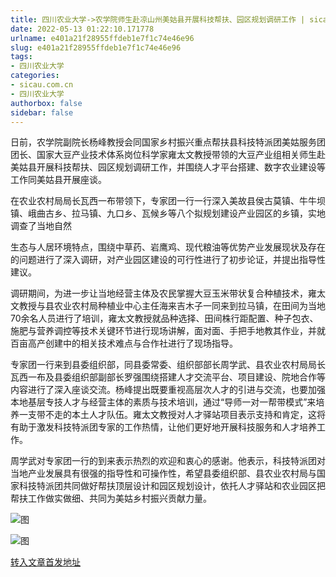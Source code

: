 ```yaml
---
title: 四川农业大学->农学院师生赴凉山州美姑县开展科技帮扶、园区规划调研工作 | sicau.com.cn
date: 2022-05-13 01:22:10.171778
urlname: e401a21f28955ffdeb1e7f1c74e46e96
slug: e401a21f28955ffdeb1e7f1c74e46e96
tags: 
- 四川农业大学
categories:
- sicau.com.cn
- 四川农业大学
authorbox: false
sidebar: false
---
```

日前，农学院副院长杨峰教授会同国家乡村振兴重点帮扶县科技特派团美姑服务团团长、国家大豆产业技术体系岗位科学家雍太文教授带领的大豆产业组相关师生赴美姑县开展科技帮扶、园区规划调研工作，并围绕人才平台搭建、数字农业建设等工作同美姑县开展座谈。

在农业农村局局长瓦西一布带领下，专家团一行一行深入美故县侯古莫镇、牛牛坝镇、峨曲古乡、拉马镇、九口乡、瓦候乡等八个拟规划建设产业园区的乡镇，实地调查了当地自然
<!--more-->
生态与人居环境特点，围绕中草药、岩鹰鸡、现代粮油等优势产业发展现状及存在的问题进行了深入调研，对产业园区建设的可行性进行了初步论证，并提出指导性建议。

调研期间，为进一步让当地经营主体及农民掌握大豆玉米带状复合种植技术，雍太文教授与县农业农村局种植业中心主任海来吉木子一同来到拉马镇，在田间为当地70余名人员进行了培训，雍太文教授就品种选择、田间株行距配置、种子包衣、施肥与营养调控等技术关键环节进行现场讲解，面对面、手把手地教其作业，并就百亩高产创建中的相关技术难点与合作社进行了现场指导。

专家团一行来到县委组织部，同县委常委、组织部部长周学武、县农业农村局局长瓦西一布及县委组织部副部长罗强围绕搭建人才交流平台、项目建设、院地合作等内容进行了深入座谈交流。杨峰提出既要重视高层次人才的引进与交流，也要加强本地基层专技人才与经营主体的素质与技术培训，通过“导师一对一帮带模式”来培养一支带不走的本土人才队伍。雍太文教授对人才驿站项目表示支持和肯定，这将有助于激发科技特派团专家的工作热情，让他们更好地开展科技服务和人才培养工作。

周学武对专家团一行的到来表示热烈的欢迎和衷心的感谢。他表示，科技特派团对当地产业发展具有很强的指导性和可操作性，希望县委组织部、县农业农村局与国家科技特派团共同做好帮扶顶层设计和园区规划设计，依托人才驿站和农业园区把帮扶工作做实做细、共同为美姑乡村振兴贡献力量。  

![图](https://news.sicau.edu.cn/__local/D/3C/55/963A526EA86C67229C4BAD4EE44_538196CE_2607E.jpg)

![图](https://news.sicau.edu.cn/__local/A/3E/69/BE6A8C0A68EB35EAE817640B421_BEE59571_15151.jpg)

[转入文章首发地址](https://news.sicau.edu.cn/info/1078/67740.htm)